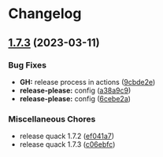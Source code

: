 # Changelog

## [1.7.3](https://github.com/codecat-io/chat/compare/@quack/app-v1.7.1...@quack/app-v1.7.3) (2023-03-11)


### Bug Fixes

* **GH:** release process in actions ([9cbde2e](https://github.com/codecat-io/chat/commit/9cbde2e010a7213b8175783323b4c65b568f28f4))
* **release-please:** config ([a38a9c9](https://github.com/codecat-io/chat/commit/a38a9c957ffdc1b949ad25dec22676b5a953a89b))
* **release-please:** config ([6cebe2a](https://github.com/codecat-io/chat/commit/6cebe2abd9bb147edbe891751ff92dabfd9cd4a0))


### Miscellaneous Chores

* release quack 1.7.2 ([ef041a7](https://github.com/codecat-io/chat/commit/ef041a76e5429c43ba1518d35a1b1842ac6fe532))
* release quack 1.7.3 ([c06ebfc](https://github.com/codecat-io/chat/commit/c06ebfceecd749baf6e5dcfa3087eb4eb8ae09fa))

